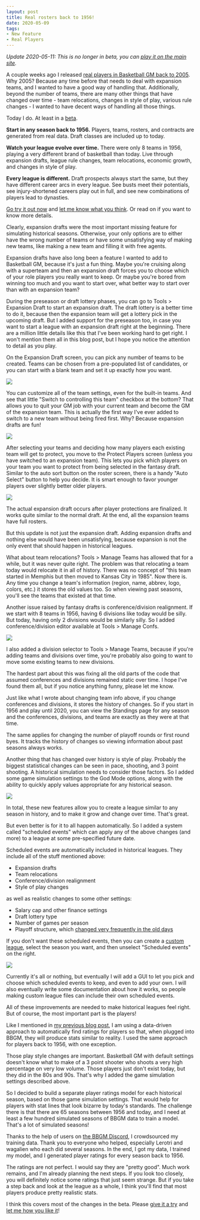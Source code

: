 ```yaml
---
layout: post
title: Real rosters back to 1956!
date: 2020-05-09
tags:
- New Feature
- Real Players
---
```


*Update 2020-05-11: This is no longer in beta, you can [play it on the main site](https://play.basketball-gm.com/new_league/real).*

A couple weeks ago I released [real players in Basketball GM back to 2005](/blog/2020/04/real-rosters-back-to-2005/). Why 2005? Because any time before that needs to deal with expansion teams, and I wanted to have a good way of handling that. Additionally, beyond the number of teams, there are many other things that have changed over time - team relocations, changes in style of play, various rule changes - I wanted to have decent ways of handling all those things.

Today I do. At least in a [beta](https://play.basketball-gm.com/new_league/real). 

**Start in any season back to 1956.** Players, teams, rosters, and contracts are generated from real data. Draft classes are included up to today.

**Watch your league evolve over time.** There were only 8 teams in 1956, playing a very different brand of basketball than today. Live through expansion drafts, league rule changes, team relocations, economic growth, and changes in style of play.

**Every league is different.** Draft prospects always start the same, but they have different career arcs in every league. See busts meet their potentials, see injury-shortened careers play out in full, and see new combinations of players lead to dynasties.

[Go try it out now](https://play.basketball-gm.com/new_league/real) and [let me know what you think](/contact/). Or read on if you want to know more details.

<!--more-->

Clearly, expansion drafts were the most important missing feature for simulating historical seasons. Otherwise, your only options are to either have the wrong number of teams or have some unsatisfying way of making new teams, like making a new team and filling it with free agents.

Expansion drafts have also long been a feature I wanted to add to Basketball GM, because it's just a fun thing. Maybe you're cruising along with a superteam and then an expansion draft forces you to choose which of your role players you really want to keep. Or maybe you're bored from winning too much and you want to start over, what better way to start over than with an expansion team?

During the preseason or draft lottery phases, you can go to Tools > Expansion Draft to start an expansion draft. The draft lottery is a better time to do it, because then the expansion team will get a lottery pick in the upcoming draft. But I added support for the preseason too, in case you want to start a league with an expansion draft right at the beginning. There are a million little details like this that I've been working hard to get right. I won't mention them all in this blog post, but I hope you notice the attention to detail as you play.

On the Expansion Draft screen, you can pick any number of teams to be created. Teams can be chosen from a pre-populated list of candidates, or you can start with a blank team and set it up exactly how you want.

<p><img src="/files/1956-expansion-teams.png" class="img-responsive"></p>

You can customize all of the team settings, even for the built-in teams. And see that little "Switch to controlling this team" checkbox at the bottom? That allows you to quit your GM job with your current team and become the GM of the expansion team. This is actually the first way I've ever added to switch to a new team without being fired first. Why? Because expansion drafts are fun!

<p><img src="/files/1956-expansion-team.png" class="img-responsive"></p>

After selecting your teams and deciding how many players each existing team will get to protect, you move to the Protect Players screen (unless you have switched to an expansion team). This lets you pick which players on your team you want to protect from being selected in the fantasy draft. Similar to the auto sort button on the roster screen, there is a handy "Auto Select" button to help you decide. It is smart enough to favor younger players over slightly better older players.

<p><img src="/files/1956-protect-players.png" class="img-responsive"></p>

The actual expansion draft occurs after player protections are finalized. It works quite similar to the normal draft. At the end, all the expansion teams have full rosters.

But this update is not just the expansion draft. Adding expansion drafts and nothing else would have been unsatisfying, because expansion is not the only event that should happen in historical leagues.

What about team relocations? Tools > Manage Teams has allowed that for a while, but it was never quite right. The problem was that relocating a team today would relocate it in all of history. There was no concept of "this team started in Memphis but then moved to Kansas City in 1985". Now there is. Any time you change a team's information (region, name, abbrev, logo, colors, etc.) it stores the old values too. So when viewing past seasons, you'll see the teams that existed at that time.

Another issue raised by fantasy drafts is conference/division realignment. If we start with 8 teams in 1956, having 6 divisions like today would be silly. But today, having only 2 divisions would be similarly silly. So I added conference/division editor available at Tools > Manage Confs.

<p><img src="/files/1956-manage-confs.png" class="img-responsive"></p>

I also added a division selector to Tools > Manage Teams, because if you're adding teams and divisions over time, you're probably also going to want to move some existing teams to new divisions.

The hardest part about this was fixing all the old parts of the code that assumed conferences and divisions remained static over time. I hope I've found them all, but if you notice anything funny, please let me know.

Just like what I wrote about changing team info above, if you change conferences and divisions, it stores the history of changes. So if you start in 1956 and play until 2020, you can view the Standings page for any season and the conferences, divisions, and teams are exactly as they were at that time.

The same applies for changing the number of playoff rounds or first round byes. It tracks the history of changes so viewing information about past seasons always works.

Another thing that has changed over history is style of play. Probably the biggest statistical changes can be seen in pace, shooting, and 3 point shooting. A historical simulation needs to consider those factors. So I added some game simulation settings to the God Mode options, along with the ability to quickly apply values appropriate for any historical season.

<p><img src="/files/1956-game-sim-options.png" class="img-responsive"></p>

In total, these new features allow you to create a league similar to any season in history, and to make it grow and change over time. That's great.

But even better is for it to all happen automatically. So I added a system called "scheduled events" which can apply any of the above changes (and more) to a league at some pre-specified future date.

Scheduled events are automatically included in historical leagues. They include all of the stuff mentioned above:

* Expansion drafts
* Team relocations
* Conference/division realignment
* Style of play changes

as well as realistic changes to some other settings:

* Salary cap and other finance settings
* Draft lottery type
* Number of games per season
* Playoff structure, which [changed very frequently in the old days](https://en.wikipedia.org/wiki/NBA_playoffs)

If you don't want these scheduled events, then you can create a [custom league](https://play.basketball-gm.com/new_league), select the season you want, and then unselect "Scheduled events" on the right.

<p><img src="/files/1956-scheduled-events.png" class="img-responsive"></p>

Currently it's all or nothing, but eventually I will add a GUI to let you pick and choose which scheduled events to keep, and even to add your own. I will also eventually write some documentation about how it works, so people making custom league files can include their own scheduled events.

All of these improvements are needed to make historical leagues feel right. But of course, the most important part is the players!

Like I mentioned in [my previous blog post](/blog/2020/04/real-rosters-back-to-2005/), I am using a data-driven approach to automatically find ratings for players so that, when plugged into BBGM, they will produce stats similar to reality. I used the same approach for players back to 1956, with one exception.

Those play style changes are important. Basketball GM with default settings doesn't know what to make of a 3 point shooter who shoots a very high percentage on very low volume. Those players just don't exist today, but they did in the 80s and 90s. That's why I added the game simulation settings described above.

So I decided to build a separate player ratings model for each historical season, based on those game simulation settings. That would help for players with stat lines that look bizarre by today's standards. The challenge there is that there are 65 seasons between 1956 and today, and I need at least a few hundred simulated seasons of BBGM data to train a model. That's a lot of simulated seasons!

Thanks to the help of users on [the BBGM Discord](https://discord.gg/caPFuM9), I crowdsourced my training data. Thank you to everyone who helped, especially Lerotri and wagalien who each did several seasons. In the end, I got my data, I trained my model, and I generated player ratings for every season back to 1956.

The ratings are not perfect. I would say they are "pretty good". Much work remains, and I'm already planning the next steps. If you look too closely, you will definitely notice some ratings that just seem strange. But if you take a step back and look at the league as a whole, I think you'll find that most players produce pretty realistic stats.

I think this covers most of the changes in the beta. Please [give it a try](https://play.basketball-gm.com/new_league/real) and [let me how you like it](/contact/)!
